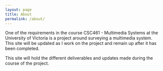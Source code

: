 ```yaml
---
layout: page
title: About
permalink: /about/
---
```


One of the requirements in the course CSC461 - Multimedia Systems at the University of Victoria is a project around surveying a multimedia system. This site will be updated as I work on the project and remain up after it has been completed.

This site will hold the different deliverables and updates made during the course of the project.
